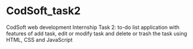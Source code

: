 # CodSoft_task2
CodSoft web development Internship Task 2: to-do list application with features of add task, edit or modify task and delete or trash the task using HTML, CSS and JavaScript 
